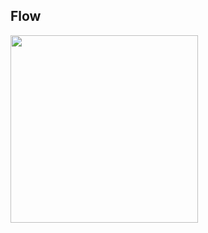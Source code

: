 ## Flow
<img height="300px" src="https://user-images.githubusercontent.com/28957748/130363212-25715f96-dbff-49f0-bbab-91d262b47bd7.png"/>
